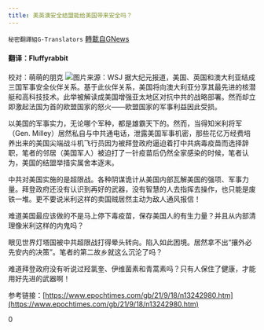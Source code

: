 ```yaml
---
title: 美英澳安全结盟能给美国带来安全吗？
---
```

`秘密翻譯組G-Translators` [轉載自GNews](https://gnews.org/zh-hans/1541775/)

#### 翻译：Fluffyrabbit
校对：萌萌的朋克
![](https://assets.gnews.org/wp-content/uploads/2021/09/1-104.jpg)图片来源：WSJ
据大纪元报道，美国、英国和澳大利亚结成三国军事安全伙伴关系。基于此伙伴关系，美国将向澳大利亚分享其最先进的核潜艇和高科技技术。此举被解读成美国增强亚太地区对抗中共的战略部署。然而却立即激起法国为首的欧盟国家的怒火——欧盟国家的军事利益因此受损。

以美国的军事实力，无论哪个军种，都是雄霸天下的。然而，当得知米利将军（Gen. Milley）居然私自与中共通电话，泄露美国军事机密，那些花亿万经费培养出来的美国尖端战斗机飞行员因为被拜登政府逼迫着打中共病毒疫苗而选择辞职，笔者的邻居（美国军人）被迫打了一针疫苗后仍然全家感染的时候，笔者认为，美国的结盟举措实属舍本逐末。

中共对美国实施的是超限战。各种阴谋诡计从美国内部瓦解美国的强项、军事力量。拜登政府还没有认识到再好的武器，没有智慧的人去指挥去操作，也只能是废铁一堆。更不要说米利这样的卖国贼居然主动为敌人通风报信！

难道美国最应该做的不是马上停下毒疫苗，保存美国人的有生力量？并且从内部清理像米利这样的内鬼吗？

眼见世界灯塔国被中共超限战打得晕头转向。陷入如此困境。居然拿不出“攘外必先安内的决策”。笔者的第二故乡就这么沉沦了吗？

难道拜登政府没有听说过羟氯奎、伊维菌素和青蒿素吗？只有人保住了健康，才能用好先进的武器啊！

参考链接：[https://www.epochtimes.com/gb/21/9/18/n13242980.htm](https://www.epochtimes.com/gb/21/9/18/n13242980.htm)

0
